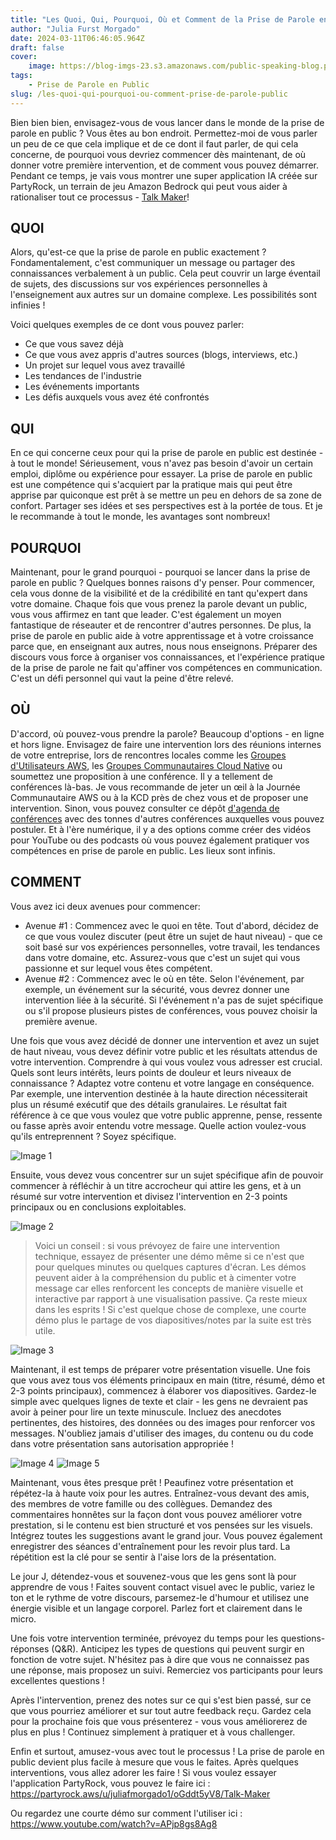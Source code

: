 ```yaml
---
title: "Les Quoi, Qui, Pourquoi, Où et Comment de la Prise de Parole en Public"
author: "Julia Furst Morgado"
date: 2024-03-11T06:46:05.964Z
draft: false
cover:
    image: https://blog-imgs-23.s3.amazonaws.com/public-speaking-blog.png
tags: 
    - Prise de Parole en Public
slug: /les-quoi-qui-pourquoi-ou-comment-prise-de-parole-public
---
```


Bien bien bien, envisagez-vous de vous lancer dans le monde de la prise de parole en public ? Vous êtes au bon endroit. Permettez-moi de vous parler un peu de ce que cela implique et de ce dont il faut parler, de qui cela concerne, de pourquoi vous devriez commencer dès maintenant, de où donner votre première intervention, et de comment vous pouvez démarrer. Pendant ce temps, je vais vous montrer une super application IA créée sur PartyRock, un terrain de jeu Amazon Bedrock qui peut vous aider à rationaliser tout ce processus - [Talk Maker](https://partyrock.aws/u/juliafmorgado1/oGddt5yV8/Talk-Maker)!

## QUOI
Alors, qu'est-ce que la prise de parole en public exactement ? Fondamentalement, c'est communiquer un message ou partager des connaissances verbalement à un public. Cela peut couvrir un large éventail de sujets, des discussions sur vos expériences personnelles à l'enseignement aux autres sur un domaine complexe. Les possibilités sont infinies !

Voici quelques exemples de ce dont vous pouvez parler:
- Ce que vous savez déjà
- Ce que vous avez appris d'autres sources (blogs, interviews, etc.)
- Un projet sur lequel vous avez travaillé
- Les tendances de l'industrie
- Les événements importants
- Les défis auxquels vous avez été confrontés

## QUI
En ce qui concerne ceux pour qui la prise de parole en public est destinée - à tout le monde! Sérieusement, vous n'avez pas besoin d'avoir un certain emploi, diplôme ou expérience pour essayer. La prise de parole en public est une compétence qui s'acquiert par la pratique mais qui peut être apprise par quiconque est prêt à se mettre un peu en dehors de sa zone de confort. Partager ses idées et ses perspectives est à la portée de tous. Et je le recommande à tout le monde, les avantages sont nombreux!

## POURQUOI
Maintenant, pour le grand pourquoi - pourquoi se lancer dans la prise de parole en public ? Quelques bonnes raisons d'y penser. Pour commencer, cela vous donne de la visibilité et de la crédibilité en tant qu'expert dans votre domaine. Chaque fois que vous prenez la parole devant un public, vous vous affirmez en tant que leader. C'est également un moyen fantastique de réseauter et de rencontrer d'autres personnes. De plus, la prise de parole en public aide à votre apprentissage et à votre croissance parce que, en enseignant aux autres, nous nous enseignons. Préparer des discours vous force à organiser vos connaissances, et l'expérience pratique de la prise de parole ne fait qu'affiner vos compétences en communication. C'est un défi personnel qui vaut la peine d'être relevé.

## OÙ
D'accord, où pouvez-vous prendre la parole? Beaucoup d'options - en ligne et hors ligne. Envisagez de faire une intervention lors des réunions internes de votre entreprise, lors de rencontres locales comme les [Groupes d'Utilisateurs AWS](https://aws.amazon.com/developer/community/usergroups/), les [Groupes Communautaires Cloud Native](https://community.cncf.io/chapters/) ou soumettez une proposition à une conférence. Il y a tellement de conférences là-bas. Je vous recommande de jeter un œil à la Journée Communautaire AWS ou à la KCD près de chez vous et de proposer une intervention. Sinon, vous pouvez consulter ce dépôt [d'agenda de conférences](https://github.com/scraly/developers-conferences-agenda) avec des tonnes d'autres conférences auxquelles vous pouvez postuler. Et à l'ère numérique, il y a des options comme créer des vidéos pour YouTube ou des podcasts où vous pouvez également pratiquer vos compétences en prise de parole en public. Les lieux sont infinis.

## COMMENT
Vous avez ici deux avenues pour commencer:
- Avenue #1 : Commencez avec le quoi en tête. Tout d'abord, décidez de ce que vous voulez discuter (peut être un sujet de haut niveau) - que ce soit basé sur vos expériences personnelles, votre travail, les tendances dans votre domaine, etc. Assurez-vous que c'est un sujet qui vous passionne et sur lequel vous êtes compétent.
- Avenue #2 : Commencez avec le où en tête. Selon l'événement, par exemple, un événement sur la sécurité, vous devrez donner une intervention liée à la sécurité. Si l'événement n'a pas de sujet spécifique ou s'il propose plusieurs pistes de conférences, vous pouvez choisir la première avenue.

Une fois que vous avez décidé de donner une intervention et avez un sujet de haut niveau, vous devez définir votre public et les résultats attendus de votre intervention. Comprendre à qui vous voulez vous adresser est crucial. Quels sont leurs intérêts, leurs points de douleur et leurs niveaux de connaissance ? Adaptez votre contenu et votre langage en conséquence. Par exemple, une intervention destinée à la haute direction nécessiterait plus un résumé exécutif que des détails granulaires. Le résultat fait référence à ce que vous voulez que votre public apprenne, pense, ressente ou fasse après avoir entendu votre message. Quelle action voulez-vous qu'ils entreprennent ? Soyez spécifique.

![Image 1](https://blog-imgs-23.s3.amazonaws.com/talkmaker1.png)

Ensuite, vous devez vous concentrer sur un sujet spécifique afin de pouvoir commencer à réfléchir à un titre accrocheur qui attire les gens, et à un résumé sur votre intervention et divisez l'intervention en 2-3 points principaux ou en conclusions exploitables.

![Image 2](https://blog-imgs-23.s3.amazonaws.com/talkmaker2.png)

> Voici un conseil : si vous prévoyez de faire une intervention technique, essayez de présenter une démo même si ce n'est que pour quelques minutes ou quelques captures d'écran. Les démos peuvent aider à la compréhension du public et à cimenter votre message car elles renforcent les concepts de manière visuelle et interactive par rapport à une visualisation passive. Ça reste mieux dans les esprits ! Si c'est quelque chose de complexe, une courte démo plus le partage de vos diapositives/notes par la suite est très utile.

![Image 3](https://blog-imgs-23.s3.amazonaws.com/talkmaker3.png)

Maintenant, il est temps de préparer votre présentation visuelle. Une fois que vous avez tous vos éléments principaux en main (titre, résumé, démo et 2-3 points principaux), commencez à élaborer vos diapositives. Gardez-le simple avec quelques lignes de texte et clair - les gens ne devraient pas avoir à peiner pour lire un texte minuscule. Incluez des anecdotes pertinentes, des histoires, des données ou des images pour renforcer vos messages. N'oubliez jamais d'utiliser des images, du contenu ou du code dans votre présentation sans autorisation appropriée !

![Image 4](https://blog-imgs-23.s3.amazonaws.com/talkmaker4.png)
![Image 5](https://blog-imgs-23.s3.amazonaws.com/talkmaker5.png)

Maintenant, vous êtes presque prêt ! Peaufinez votre présentation et répétez-la à haute voix pour les autres. Entraînez-vous devant des amis, des membres de votre famille ou des collègues. Demandez des commentaires honnêtes sur la façon dont vous pouvez améliorer votre prestation, si le contenu est bien structuré et vos pensées sur les visuels. Intégrez toutes les suggestions avant le grand jour. Vous pouvez également enregistrer des séances d'entraînement pour les revoir plus tard. La répétition est la clé pour se sentir à l'aise lors de la présentation.

Le jour J, détendez-vous et souvenez-vous que les gens sont là pour apprendre de vous ! Faites souvent contact visuel avec le public, variez le ton et le rythme de votre discours, parsemez-le d'humour et utilisez une énergie visible et un langage corporel. Parlez fort et clairement dans le micro.

Une fois votre intervention terminée, prévoyez du temps pour les questions-réponses (Q&R). Anticipez les types de questions qui peuvent surgir en fonction de votre sujet. N'hésitez pas à dire que vous ne connaissez pas une réponse, mais proposez un suivi. Remerciez vos participants pour leurs excellentes questions !

Après l'intervention, prenez des notes sur ce qui s'est bien passé, sur ce que vous pourriez améliorer et sur tout autre feedback reçu. Gardez cela pour la prochaine fois que vous présenterez - vous vous améliorerez de plus en plus ! Continuez simplement à pratiquer et à vous challenger.

Enfin et surtout, amusez-vous avec tout le processus ! La prise de parole en public devient plus facile à mesure que vous le faites. Après quelques interventions, vous allez adorer les faire !
Si vous voulez essayer l'application PartyRock, vous pouvez le faire ici : https://partyrock.aws/u/juliafmorgado1/oGddt5yV8/Talk-Maker

Ou regardez une courte démo sur comment l'utiliser ici : https://www.youtube.com/watch?v=APjp8gs8Ag8
